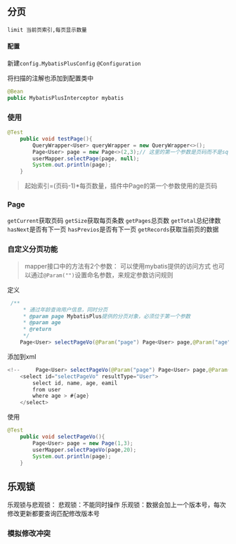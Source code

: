 ## 分页

`limit 当前页索引,每页显示数量`



#### 配置

新建`config.MybatisPlusConfig`
`@Configuration`

将扫描的注解也添加到配置类中

```java
@Bean
public MybatisPlusInterceptor mybatis
```



### 使用

```java
@Test
    public void testPage(){
        QueryWrapper<User> queryWrapper = new QueryWrapper<>();
        Page<User> page = new Page<>(2,3);// 这里的第一个参数是页码而不是sql中的起始索引
        userMapper.selectPage(page, null);
        System.out.println(page);
    }
```

> 起始索引=(页码-1)*每页数量，插件中Page的第一个参数使用的是页码

### 

### Page

`getCurrent`获取页码
`getSize`获取每页条数
`getPages`总页数
`getTotal`总纪律数
`hasNext`是否有下一页
`hasPrevios`是否有下一页
`getRecords`获取当前页的数据 



### 自定义分页功能

> mapper接口中的方法有2个参数：
> 可以使用mybatis提供的访问方式
> 也可以通过`@Param("")`设置命名参数，来规定参数访问规则

定义

```java
 /**
     * 通过年龄查询用户信息，同时分页
     * @param page MybatisPlus提供的分页对象，必须位于第一个参数
     * @param age
     * @return
     */
    Page<User> selectPageVo(@Param("page") Page<User> page,@Param("age") Integer age);
```



添加到xml

```java
<!--     Page<User> selectPageVo(@Param("page") Page<User> page,@Param("age") Integer age); -->
    <select id="selectPageVo" resultType="User">
        select id, name, age, eamil
        from user
        where age > #{age}
    </select>
```



使用

```java
@Test
    public void selectPageVo(){
        Page<User> page = new Page(1,3);
        userMapper.selectPageVo(page,20);
        System.out.println(page);
    }
```



## 乐观锁

乐观锁与悲观锁：
悲观锁：不能同时操作 
乐观锁：数据会加上一个版本号，每次修改更新都要查询匹配修改版本号

### 模拟修改冲突